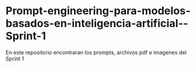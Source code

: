 # Prompt-engineering-para-modelos-basados-en-inteligencia-artificial--Sprint-1
En este repositorio encontraran los prompts, archivos pdf e imagenes del Sprint 1
